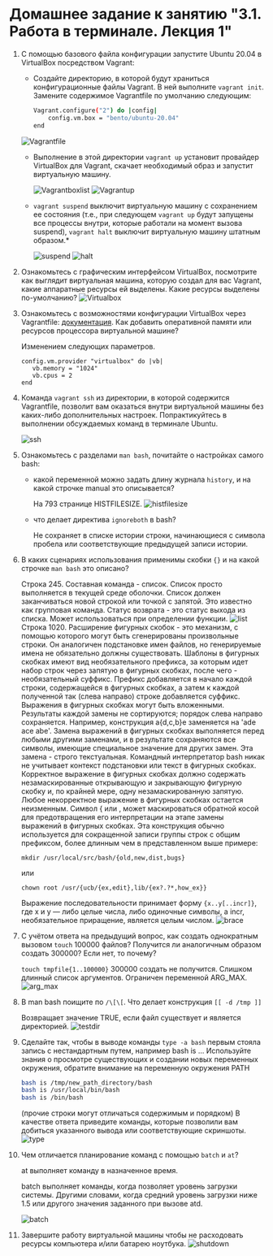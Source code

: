 # Домашнее задание к занятию "3.1. Работа в терминале. Лекция 1"


1. С помощью базового файла конфигурации запустите Ubuntu 20.04 в VirtualBox посредством Vagrant:

	* Создайте директорию, в которой будут храниться конфигурационные файлы Vagrant. В ней выполните `vagrant init`. Замените содержимое Vagrantfile по умолчанию следующим:

		```bash
		Vagrant.configure("2") do |config|
			config.vm.box = "bento/ubuntu-20.04"
		end
		```
    ![Vagrantfile](img/vargantfile.png)
    
   * Выполнение в этой директории `vagrant up` установит провайдер VirtualBox для Vagrant, скачает необходимый образ и запустит виртуальную машину.

      ![Vagrantboxlist](img/vagrantboxlist.png)
      ![Vagrantup](img/vagrantup.png)

   * `vagrant suspend` выключит виртуальную машину с сохранением ее состояния (т.е., при следующем `vagrant up` будут запущены все процессы внутри, которые работали на момент вызова suspend), `vagrant halt` выключит виртуальную машину штатным образом.*

      ![suspend](img/suspend.png)
       ![halt](img/halt.png)

1. Ознакомьтесь с графическим интерфейсом VirtualBox, посмотрите как выглядит виртуальная машина, которую создал для вас Vagrant, какие аппаратные ресурсы ей выделены. Какие ресурсы выделены по-умолчанию?
    ![Virtualbox](img/virtualbox.png)

1. Ознакомьтесь с возможностями конфигурации VirtualBox через Vagrantfile: [документация](https://www.vagrantup.com/docs/providers/virtualbox/configuration.html). Как добавить оперативной памяти или ресурсов процессора виртуальной машине?
         
   Изменением следующих параметров.     
      ```
      config.vm.provider "virtualbox" do |vb|
         vb.memory = "1024"
         vb.cpus = 2
      end
      ```

1. Команда `vagrant ssh` из директории, в которой содержится Vagrantfile, позволит вам оказаться внутри виртуальной машины без каких-либо дополнительных настроек. Попрактикуйтесь в выполнении обсуждаемых команд в терминале Ubuntu.
   
   ![ssh](img/ssh.png)
1. Ознакомьтесь с разделами `man bash`, почитайте о настройках самого bash:
    * какой переменной можно задать длину журнала `history`, и на какой строчке manual это описывается?
   
       На 793 странице  HISTFILESIZE. 
       ![histfilesize](img/histfilesize.png)
   
    * что делает директива `ignoreboth` в bash?
       
       Не сохраняет в списке истории строки, начинающиеся с символа пробела или соответствующие предыдущей записи истории.
          
1. В каких сценариях использования применимы скобки `{}` и на какой строчке `man bash` это описано?

   Строка 245. Составная команда - список.  Список просто выполняется в текущей среде оболочки. Cписок должен заканчиваться новой строкой или точкой с запятой. Это известно как групповая команда. Статус возврата - это статус выхода из списка. Может использоваться при определении функции.
   ![list](img/list.png)
   Строка 1020. Расширение фигурных скобок - это механизм, с помощью которого могут быть сгенерированы произвольные строки.
   Он аналогичен подстановке имен файлов, но генерируемые имена не обязательно должны существовать.
   Шаблоны в фигурных скобках имеют вид необязательного префикса, за которым идет набор строк через запятую в фигурных скобках, после чего - необязательный суффикс.
   Префикс добавляется в начало каждой строки, содержащейся в фигурных скобках, а затем к каждой полученной так (слева направо) строке добавляется суффикс.
   Выражения в фигурных скобках могут быть вложенными. Результаты каждой замены не сортируются; порядок слева направо сохраняется.
   Например, конструкция a{d,c,b}e заменяется на 'ade ace abe'.
   Замена выражений в фигурных скобках выполняется перед любыми другими заменами, и в результате сохраняются все символы, имеющие специальное значение для других замен. 
   Эта замена - строго текстуальная.
   Командный интерпретатор bash никак не учитывает контекст подстановки или текст в фигурных скобках.
   Корректное выражение в фигурных скобках должно содержать незамаскированные
   открывающую и закрывающую фигурную скобку и, по крайней мере, одну незамаскированную
   запятую. Любое некорректное выражение в фигурных скобках остается неизменным.
   Символ { или , может маскироваться обратной косой для предотвращения его
   интерпретации на этапе замены выражений в фигурных скобках.
   Эта конструкция обычно используется для сокращенной записи группы строк с
   общим префиксом, более длинным чем в представленном выше примере:

   ```mkdir /usr/local/src/bash/{old,new,dist,bugs}```
 
   или

   ```chown root /usr/{ucb/{ex,edit},lib/{ex?.?*,how_ex}}```
   
   Выражение последовательности принимает форму ```{x..y[..incr]}```, где x и y — либо целые числа, либо одиночные символы, а incr, необязательное приращение, является целым числом.
   ![brace](img/brace.png)

1. С учётом ответа на предыдущий вопрос, как создать однократным вызовом `touch` 100000 файлов? Получится ли аналогичным образом создать 300000? Если нет, то почему?
   
   ```touch tmpfile{1..100000}```
   300000 создать не получится. Слишком длинный список аргументов. Ограничен переменной ARG_MAX.
   ![arg_max](img/arg_max.png)
1. В man bash поищите по `/\[\[`. Что делает конструкция `[[ -d /tmp ]]`
   
   Возвращает значение TRUE, если файл существует и является директорией.
   ![testdir](img/testdir.png)
   
1. Сделайте так, чтобы в выводе команды `type -a bash` первым стояла запись с нестандартным путем, например bash is ... 
Используйте знания о просмотре существующих и создании новых переменных окружения, обратите внимание на переменную окружения PATH 

	```bash
	bash is /tmp/new_path_directory/bash
	bash is /usr/local/bin/bash
	bash is /bin/bash
	```

	(прочие строки могут отличаться содержимым и порядком)
    В качестве ответа приведите команды, которые позволили вам добиться указанного вывода или соответствующие скриншоты.
    ![type](img/type.png)
1. Чем отличается планирование команд с помощью `batch` и `at`?
   
   at выполняет команду в назначенное время.
   
   batch выполняет команды, когда позволяет уровень загрузки системы. 
   Другими словами, когда средний уровень загрузки ниже 1.5 или другого значения заданного при вызове atd.
   
   ![batch](img/batch.png)
1. Завершите работу виртуальной машины чтобы не расходовать ресурсы компьютера и/или батарею ноутбука.
   ![shutdown](img/shutdown.png)
 

